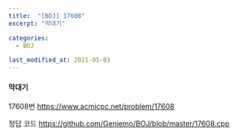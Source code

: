 ```yaml
---
title:  "[BOJ] 17608"
excerpt: "막대기"

categories:
  - BOJ

last_modified_at: 2021-05-03
---
```


#### 막대기

17608번 <https://www.acmicpc.net/problem/17608>



정답 코드 <https://github.com/Geniemo/BOJ/blob/master/17608.cpp>